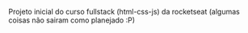 Projeto inicial do curso fullstack (html-css-js) da rocketseat (algumas coisas não sairam como planejado :P)
